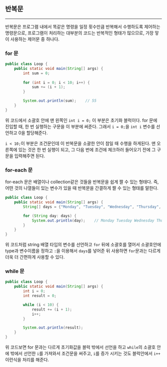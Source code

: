 ## 반복문

---

반복문은 프로그램 내에서 똑같은 명령을 일정 횟수만큼 반복해서 수행하도록 제어하는 명령문으로, 프로그램이 처리하는 대부분의 코드는 반복적인 형태가 많으므로, 가장 맣이 사용하는 제어문 중 하나다.

### for 문

```java
public class Loop {
    public static void main(String[] args) {
        int sum = 0;
        
        for (int i = 0; i < 10; i++) {
            sum += (i + 1);    
        }

        System.out.println(sum);    // 55
    }
}
```

위 코드에서 소괄호 안에 맨 왼쪽인 `int i = 0;` 이 부분은 초기화 블럭이다. for 문에 진입할 때, 한 번 실행하는 구문을 이 부분에 써준다. 그래서 `i = 0;`을 `int i` 변수를 선언하고 0을 할당해준다.

`i < 10;`이 부분은 조건문인데 이 반복문을 소괄한 안이 참일 때 수행을 하게된다. 맨 오른쪽에 있는 것은 한 번 실행이 되고, 그 다음 번에 조건에 체크하러 들어오기 전에 그 구문을 입력해주면 된다.

### for-each 문

for-each 문은 배열이나 collection같은 것들을 반복문을 쉽게 짤 수 있는 형태다. 즉, 어떤 것의 나열들이 있는 변수가 있을 때 반복문을 간결하게 짤 수 있는 형태를 말한다.

```java
public class Loop {
    public static void main(String[] args) {
        String[] days = {"Monday", "Tuesday", "Wednesday", "Thursday", "Friday", "Saturday", "Sunday"};

        for (String day: days) {
            System.out.println(day);    // Monday Tuesday Wednesday Thursday Friday Saturday Sunday
        }
    }
}
```
위 코드처럼 string 배열 타입의 변수를 선언하고 `for` 뒤에 소괄호를 열어서 소괄호안에 type과 변수이름을 정하고 `:`을 이용해서 `days`를 넣어준 뒤 사용하면 `for`문과는 다르게 더욱 더 간편하게 사용할 수 있다.

### while 문

```java
public class Loop {
    public static void main(String[] args) {
        int i = 0;
        int result = 0;

        while (i < 10) {
            result += (i + 1);
            i++;
        }

        System.out.println(result);
    }
}
```

위 코드보면 for 문과는 다르게 초기화값을 블럭 밖에서 선언을 하고 `while`의 소괄호 안에 밖에서 선언한 `i`를 가져와서 조건문을 써주고, `i`를 증가 시키는 것도 블럭안에서 `i++` 이런식을 처리를 해준다. 
